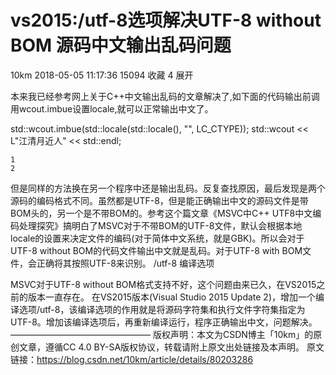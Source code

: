 # vs2015:/utf-8选项解决UTF-8 without BOM 源码中文输出乱码问题

10km 2018-05-05 11:17:36 15094 收藏 4
展开

本来我已经参考网上关于C++中文输出乱码的文章解决了,如下面的代码输出前调用wcout.imbue设置locale,就可以正常输出中文了。

std::wcout.imbue(std::locale(std::locale(), "", LC_CTYPE));
std::wcout << L"江清月近人" << std::endl;

    1
    2

但是同样的方法换在另一个程序中还是输出乱码。反复查找原因，最后发现是两个源码的编码格式不同。虽然都是UTF-8，但是能正确输出中文的源码文件是带BOM头的，另一个是不带BOM的。参考这个篇文章《MSVC中C++ UTF8中文编码处理探究》搞明白了MSVC对于不带BOM的UTF-8文件，默认会根据本地locale的设置来决定文件的编码(对于简体中文系统，就是GBK)。所以会对于UTF-8 without BOM的代码文件输出中文就是乱码。对于UTF-8 with BOM文件，会正确将其按照UTF-8来识别。
/utf-8 编译选项

MSVC对于UTF-8 without BOM格式支持不好，这个问题由来已久，在VS2015之前的版本一直存在。
在VS2015版本(Visual Studio 2015 Update 2)，增加一个编译选项/utf-8，该编译选项的作用就是将源码字符集和执行文件字符集指定为UTF-8。增加该编译选项后，再重新编译运行，程序正确输出中文，问题解决。
————————————————
版权声明：本文为CSDN博主「10km」的原创文章，遵循CC 4.0 BY-SA版权协议，转载请附上原文出处链接及本声明。
原文链接：https://blog.csdn.net/10km/article/details/80203286